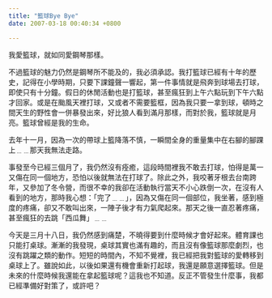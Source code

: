 ```yaml
---
title: "籃球Bye Bye"
date: 2007-03-18 00:40:34 +0800

---
```

我愛籃球，就如同愛鋼琴那樣。



不過籃球的魅力仍然是鋼琴所不能及的，我必須承認。我打籃球已經有十年的歷史，記得在小學時期，只要下課鐘聲一響起，第一件事情就是飛奔到球場去打球，即使只有十分鐘。假日的休閒活動也是打籃球，甚至瘋狂到上午六點玩到下午六點才回家。或是在颱風天裡打球，又或者不需要籃框，因為我只要一拿到球，頓時之間天生的野性會一併暴發出來，好比狼人看到滿月那樣，而對於我，籃球就是月亮。籃球曾經是我的生命。



去年十一月，因為一次的帶球上籃降落不慎，一瞬間全身的重量集中在右腳的腳踝上﹍﹍那天我無法走路。



事發至今已經三個月了，我仍然沒有痊癒，這段時間裡我不敢去打球，怕得是萬一又傷在同一個地方，恐怕以後就無法在打球了。除此之外，我咬著牙根去台南跨年，又參加了冬令營，而很不幸的我卻在活動執行當天不小心跌倒一次，在沒有人看到的地方，那時我心想：「完了﹍﹍」，因為又傷在同一個部位，我坐著，感到極度的疼痛，卻又不敢叫出來，一陣子後才有力氣爬起來。那天之後一直忍著疼痛，甚至瘋狂的去跳「西瓜舞」﹍﹍



今天是三月十八日，我仍然感到痛楚，不曉得要到什麼時候才會好起來。體育課也只能打桌球。漸漸的我發現，桌球其實也滿有趣的，而且沒有像籃球那麼劇烈，也沒有跳躍之類的動作。短短的時間內，不知不覺裡，我已經把我對籃球的愛轉移到桌球上了。雖說如此，以後如果還有機會重新打起球，我還是願意選擇籃球。但是未來的什麼時候我還能在拿起籃球呢？這我也不知道。反正不管發生什麼事，我都已經準備好對策了，或許吧？


